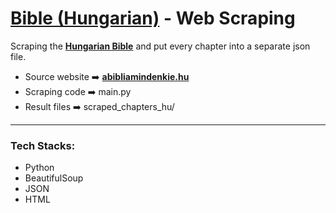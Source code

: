 # __[Bible (Hungarian)](https://abibliamindenkie.hu/karoli)__ - Web Scraping

Scraping the __[Hungarian Bible](https://abibliamindenkie.hu/karoli)__ and put every chapter into a separate json file.

+ Source website ➡️ __[abibliamindenkie.hu](https://abibliamindenkie.hu/karoli)__
+ Scraping code ➡️ main.py
+ Result files ➡️ scraped_chapters_hu/

---

### Tech Stacks:

- Python
- BeautifulSoup
- JSON
- HTML
